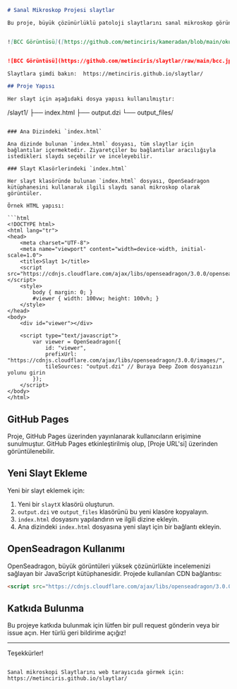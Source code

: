 ```markdown
# Sanal Mikroskop Projesi slaytlar

Bu proje, büyük çözünürlüklü patoloji slaytlarını sanal mikroskop görünümünde görüntülemek için OpenSeadragon kütüphanesini kullanmaktadır. Slaytlar, Deep Zoom formatına dönüştürülerek her biri için ayrı bir bağlantı ile sunulmaktadır.


![BCC Görüntüsü]([https://github.com/metinciris/kameradan/blob/main/okuma.jpeg](https://github.com/metinciris/slaytlar/raw/main/bcc.jpg))


![BCC Görüntüsü](https://github.com/metinciris/slaytlar/raw/main/bcc.jpg)

Slaytlara şimdi bakın:  https://metinciris.github.io/slaytlar/

## Proje Yapısı

Her slayt için aşağıdaki dosya yapısı kullanılmıştır:

```
/slayt1/
    ├── index.html
    ├── output.dzi
    └── output_files/
```

### Ana Dizindeki `index.html`

Ana dizinde bulunan `index.html` dosyası, tüm slaytlar için bağlantılar içermektedir. Ziyaretçiler bu bağlantılar aracılığıyla istedikleri slaydı seçebilir ve inceleyebilir.

### Slayt Klasörlerindeki `index.html`

Her slayt klasöründe bulunan `index.html` dosyası, OpenSeadragon kütüphanesini kullanarak ilgili slaydı sanal mikroskop olarak görüntüler.

Örnek HTML yapısı:

```html
<!DOCTYPE html>
<html lang="tr">
<head>
    <meta charset="UTF-8">
    <meta name="viewport" content="width=device-width, initial-scale=1.0">
    <title>Slayt 1</title>
    <script src="https://cdnjs.cloudflare.com/ajax/libs/openseadragon/3.0.0/openseadragon.min.js"></script>
    <style>
        body { margin: 0; }
        #viewer { width: 100vw; height: 100vh; }
    </style>
</head>
<body>
    <div id="viewer"></div>

    <script type="text/javascript">
        var viewer = OpenSeadragon({
            id: "viewer",
            prefixUrl: "https://cdnjs.cloudflare.com/ajax/libs/openseadragon/3.0.0/images/",
            tileSources: "output.dzi" // Buraya Deep Zoom dosyanızın yolunu girin
        });
    </script>
</body>
</html>
```

## GitHub Pages

Proje, GitHub Pages üzerinden yayınlanarak kullanıcıların erişimine sunulmuştur. GitHub Pages etkinleştirilmiş olup, [Proje URL'si] üzerinden görüntülenebilir.

## Yeni Slayt Ekleme

Yeni bir slayt eklemek için:

1. Yeni bir `slaytX` klasörü oluşturun.
2. `output.dzi` ve `output_files` klasörünü bu yeni klasöre kopyalayın.
3. `index.html` dosyasını yapılandırın ve ilgili dizine ekleyin.
4. Ana dizindeki `index.html` dosyasına yeni slayt için bir bağlantı ekleyin.

## OpenSeadragon Kullanımı

OpenSeadragon, büyük görüntüleri yüksek çözünürlükte incelemenizi sağlayan bir JavaScript kütüphanesidir. Projede kullanılan CDN bağlantısı:

```html
<script src="https://cdnjs.cloudflare.com/ajax/libs/openseadragon/3.0.0/openseadragon.min.js"></script>
```

## Katkıda Bulunma

Bu projeye katkıda bulunmak için lütfen bir pull request gönderin veya bir issue açın. Her türlü geri bildirime açığız!

---

Teşekkürler!

```

Sanal mikroskopi Slaytlarını web tarayıcıda görmek için: https://metinciris.github.io/slaytlar/
